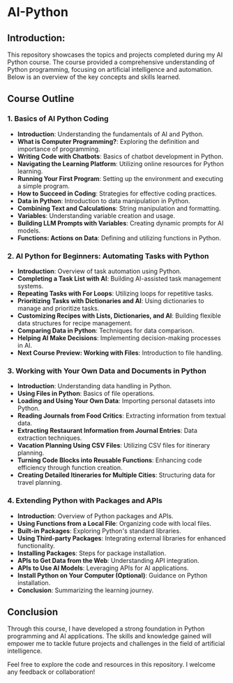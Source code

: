 # AI-Python

## Introduction:
This repository showcases the topics and projects completed during my AI Python course. The course provided a comprehensive understanding of Python programming, focusing on artificial intelligence and automation. Below is an overview of the key concepts and skills learned.

## Course Outline

### 1. Basics of AI Python Coding
- **Introduction**: Understanding the fundamentals of AI and Python.
- **What is Computer Programming?**: Exploring the definition and importance of programming.
- **Writing Code with Chatbots**: Basics of chatbot development in Python.
- **Navigating the Learning Platform**: Utilizing online resources for Python learning.
- **Running Your First Program**: Setting up the environment and executing a simple program.
- **How to Succeed in Coding**: Strategies for effective coding practices.
- **Data in Python**: Introduction to data manipulation in Python.
- **Combining Text and Calculations**: String manipulation and formatting.
- **Variables**: Understanding variable creation and usage.
- **Building LLM Prompts with Variables**: Creating dynamic prompts for AI models.
- **Functions: Actions on Data**: Defining and utilizing functions in Python.

### 2. AI Python for Beginners: Automating Tasks with Python
- **Introduction**: Overview of task automation using Python.
- **Completing a Task List with AI**: Building AI-assisted task management systems.
- **Repeating Tasks with For Loops**: Utilizing loops for repetitive tasks.
- **Prioritizing Tasks with Dictionaries and AI**: Using dictionaries to manage and prioritize tasks.
- **Customizing Recipes with Lists, Dictionaries, and AI**: Building flexible data structures for recipe management.
- **Comparing Data in Python**: Techniques for data comparison.
- **Helping AI Make Decisions**: Implementing decision-making processes in AI.
- **Next Course Preview: Working with Files**: Introduction to file handling.

### 3. Working with Your Own Data and Documents in Python
- **Introduction**: Understanding data handling in Python.
- **Using Files in Python**: Basics of file operations.
- **Loading and Using Your Own Data**: Importing personal datasets into Python.
- **Reading Journals from Food Critics**: Extracting information from textual data.
- **Extracting Restaurant Information from Journal Entries**: Data extraction techniques.
- **Vacation Planning Using CSV Files**: Utilizing CSV files for itinerary planning.
- **Turning Code Blocks into Reusable Functions**: Enhancing code efficiency through function creation.
- **Creating Detailed Itineraries for Multiple Cities**: Structuring data for travel planning.

### 4. Extending Python with Packages and APIs
- **Introduction**: Overview of Python packages and APIs.
- **Using Functions from a Local File**: Organizing code with local files.
- **Built-in Packages**: Exploring Python's standard libraries.
- **Using Third-party Packages**: Integrating external libraries for enhanced functionality.
- **Installing Packages**: Steps for package installation.
- **APIs to Get Data from the Web**: Understanding API integration.
- **APIs to Use AI Models**: Leveraging APIs for AI applications.
- **Install Python on Your Computer (Optional)**: Guidance on Python installation.
- **Conclusion**: Summarizing the learning journey.

## Conclusion
Through this course, I have developed a strong foundation in Python programming and AI applications. The skills and knowledge gained will empower me to tackle future projects and challenges in the field of artificial intelligence.

Feel free to explore the code and resources in this repository. I welcome any feedback or collaboration!
